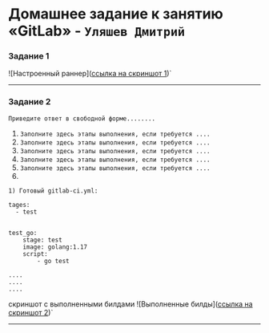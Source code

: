# Домашнее задание к занятию «GitLab» - `Уляшев Дмитрий`




### Задание 1


![Настроенный раннер]([ссылка на скриншот 1](https://github.com/slav1power/8-03/edit/main/jop.png))`


---

### Задание 2

`Приведите ответ в свободной форме........`

1. `Заполните здесь этапы выполнения, если требуется ....`
2. `Заполните здесь этапы выполнения, если требуется ....`
3. `Заполните здесь этапы выполнения, если требуется ....`
4. `Заполните здесь этапы выполнения, если требуется ....`
5. `Заполните здесь этапы выполнения, если требуется ....`
6. 

```
1) Готовый gitlab-ci.yml:

tages:          
  - test


test_go:
    stage: test
    image: golang:1.17
    script:
        - go test

....
....
....
```

скриншот с выполненными билдами
![Выполненные билды]([ссылка на скриншот 2](https://github.com/slav1power/8-03/edit/main/job2.png))`


---

